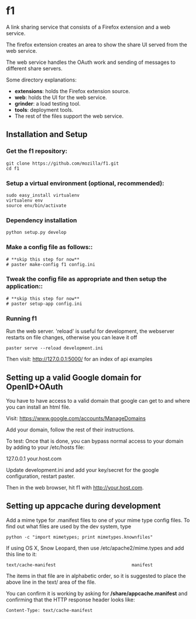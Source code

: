 # f1

A link sharing service that consists of a Firefox extension and a web service.

The firefox extension creates an area to show the share UI served from the web service.

The web service handles the OAuth work and sending of messages to different share servers.

Some directory explanations:

* **extensions**: holds the Firefox extension source.
* **web**: holds the UI for the web service.
* **grinder**: a load testing tool.
* **tools**: deployment tools.
* The rest of the files support the web service.

## Installation and Setup

### Get the f1 repository:

    git clone https://github.com/mozilla/f1.git
    cd f1

### Setup a virtual environment (optional, recommended):

    sudo easy_install virtualenv
    virtualenv env
    source env/bin/activate

### Dependency installation

    python setup.py develop

### Make a config file as follows::

    # **skip this step for now**
    # paster make-config f1 config.ini

### Tweak the config file as appropriate and then setup the application::

    # **skip this step for now**
    # paster setup-app config.ini

### Running f1

Run the web server. 'reload' is useful for development, the webserver restarts on file changes, otherwise you can leave it off

    paster serve --reload development.ini

Then visit: http://127.0.0.1:5000/ for an index of api examples


## Setting up a valid Google domain for OpenID+OAuth

You have to have access to a valid domain that google can get to and where you can install an html file.

Visit: https://www.google.com/accounts/ManageDomains

Add your domain, follow the rest of their instructions.

To test: Once that is done, you can bypass normal access to your domain by adding to your /etc/hosts file:

127.0.0.1 your.host.com

Update development.ini and add your key/secret for the google configuration, restart paster.

Then in the web browser, hit f1 with http://your.host.com.  

## Setting up appcache during development

Add a mime type for .manifest files to one of your mime type config files. To find out what files
are used by the dev system, type

    python -c "import mimetypes; print mimetypes.knownfiles"

If using OS X, Snow Leopard, then use /etc/apache2/mime.types and add this line to it:

    text/cache-manifest                             manifest

The items in that file are in alphabetic order, so it is suggested to place the above line in the text/ area of the file.

You can confirm it is working by asking for **/share/appcache.manifest** and confirming that the HTTP response header looks like:

    Content-Type: text/cache-manifest
